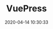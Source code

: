 ---
pageComponent: 
  name: Catalogue
  data: 
    path: 06.VuePress
    description: 人生如逆旅，我亦是行人。
title: VuePress
date: 2020-04-14 10:30:33
permalink: /VuePress
sidebar: false
article: false
comment: false
editLink: false
---